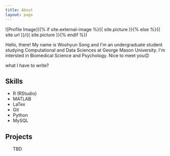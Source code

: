 ```yaml
---
title: About
layout: page
---
```

![Profile Image]({% if site.external-image %}{{ site.picture }}{% else %}{{ site.url }}/{{ site.picture }}{% endif %})

<p>Hello, there! My name is Woohyun Song and I'm an undergraduate student studying Computational and Data Sciences at George Mason University. I'm intersted in Biomedical Science and Psychology. Nice to meet you😊 </p>

<p>what I have to write?</p>

<h2>Skills</h2>

<ul class="skill-list">
	<li>R (RStudio)</li>
	<li>MATLAB</li>
	<li>LaTex</li>
	<li>Git</li>
	<li>Python</li>
	<li>MySQL</li>
</ul>

<h2>Projects</h2>

<ul>
  TBD
</ul>
